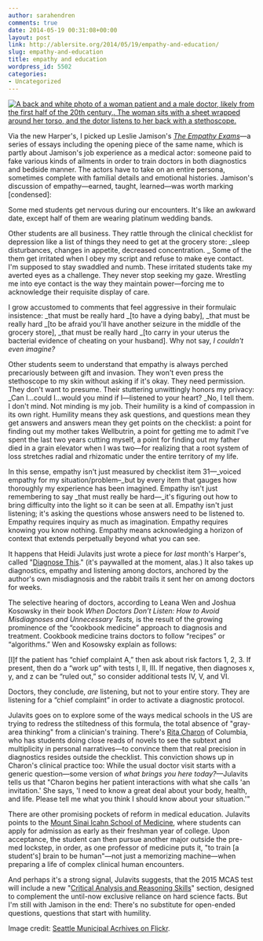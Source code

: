 ```yaml
---
author: sarahendren
comments: true
date: 2014-05-19 00:31:08+00:00
layout: post
link: http://ablersite.org/2014/05/19/empathy-and-education/
slug: empathy-and-education
title: empathy and education
wordpress_id: 5502
categories:
- Uncategorized
---
```


[![A back and white photo of a woman patient and a male doctor, likely from the first half of the 20th century,. The woman sits with a sheet wrapped around her torso, and the dotor listens to her back with a stethoscope.](http://ablersite.files.wordpress.com/2014/05/3786098177_8836fc1d53_b.jpg)](http://ablersite.files.wordpress.com/2014/05/3786098177_8836fc1d53_b.jpg)

Via the new Harper's, I picked up Leslie Jamison's [_The Empathy Exams_](http://www.amazon.com/The-Empathy-Exams-Leslie-Jamison/dp/1555976719)—a series of essays including the opening piece of the same name, which is partly about Jamison's job experience as a medical actor: someone paid to fake various kinds of ailments in order to train doctors in both diagnostics and bedside manner. The actors have to take on an entire persona, sometimes complete with familial details and emotional histories. Jamison's discussion of empathy—earned, taught, learned—was worth marking [condensed]:


Some med students get nervous during our encounters. It's like an awkward date, except half of them are wearing platinum wedding bands.




Other students are all business. They rattle through the clinical checklist for depression like a list of things they need to get at the grocery store: _sleep disturbances, changes in appetite, decreased concentration. _ Some of the them get irritated when I obey my script and refuse to make eye contact. I'm supposed to stay swaddled and numb. These irritated students take my averted eyes as a challenge. They never stop seeking my gaze. Wrestling me into eye contact is the way they maintain power—forcing me to acknowledge their requisite display of care.




I grow accustomed to comments that feel aggressive in their formulaic insistence: _that must be really hard _[to have a dying baby], _that must be really hard _[to be afraid you'll have another seizure in the middle of the grocery store], _that must be really hard _[to carry in your uterus the bacterial evidence of cheating on your husband]. Why not say, _I couldn't even imagine?_




Other students seem to understand that empathy is always perched precariously between gift and invasion. They won't even press the stethoscope to my skin without asking if it's okay. They need permission. They don't want to presume. Their stuttering unwittingly honors my privacy: _Can I...could I...would you mind if I—listened to your heart? _No, I tell them. I don't mind. Not minding is my job. Their humility is a kind of compassion in its own right. Humility means they ask questions, and questions mean they get answers and answers mean they get points on the checklist: a point for finding out my mother takes Wellbutrin, a point for getting me to admit I've spent the last two years cutting myself, a point for finding out my father died in a grain elevator when I was two—for realizing that a root system of loss stretches radial and rhizomatic under the entire territory of my life.




In this sense, empathy isn't just measured by checklist item 31—_voiced empathy for my situation/problem–_but by every item that gauges how thoroughly my experience has been imagined. Empathy isn't just remembering to say _that must really be hard—_it's figuring out how to bring difficulty into the light so it can be seen at all. Empathy isn't just listening; it's asking the questions whose answers need to be listened to. Empathy requires inquiry as much as imagination. Empathy requires knowing you know nothing. Empathy means acknowledging a horizon of context that extends perpetually beyond what you can see.


It happens that Heidi Julavits just wrote a piece for _last_ month's Harper's, called "[Diagnose This](http://harpers.org/archive/2014/04/diagnose-this/?single=1)." (it's paywalled at the moment, alas.) It also takes up diagnostics, empathy and listening among doctors, anchored by the author's own misdiagnosis and the rabbit trails it sent her on among doctors for weeks.


The selective hearing of doctors, according to Leana Wen and Joshua Kosowsky in their book _When Doctors Don’t Listen: How to Avoid Misdiagnoses and Unnecessary Tests,_ is the result of the growing prominence of the “cookbook medicine” approach to diagnosis and treatment. Cookbook medicine trains doctors to follow “recipes” or “algorithms.” Wen and Kosowsky explain as follows:




[I]f the patient has “chief complaint A,” then ask about risk factors 1, 2, 3. If present, then do a “work up” with tests I, II, III. If negative, then diagnoses x, y, and z can be “ruled out,” so consider additional tests IV, V, and VI.




Doctors, they conclude, _are_ listening, but not to your entire story. They are listening for a “chief complaint” in order to activate a diagnostic protocol.


Julavits goes on to explore some of the ways medical schools in the US are trying to redress the stiltedness of this formula, the total absence of "gray-area thinking" from a clinician's training. There's [Rita Charon](http://www.cumc.columbia.edu/dept/bec/staff/charon.html) of Columbia, who has students doing close reads of novels to see the subtext and multiplicity in personal narratives—to convince them that real precision in diagnostics resides outside the checklist. This conviction shows up in Charon's clinical practice too: While the usual doctor visit starts with a generic question—some version of _what brings you here today?_—Julavits tells us that "Charon begins her patient interactions with what she calls 'an invitation.' She says, 'I need to know a great deal about your body, health, and life. Please tell me what you think I should know about your situation.'"

There are other promising pockets of reform in medical education. Julavits points to the [Mount Sinai Icahn School of Medicine](http://icahn.mssm.edu/), where students can apply for admission as early as their freshman year of college. Upon acceptance, the student can then pursue another major outside the pre-med lockstep, in order, as one professor of medicine puts it, "to train [a student's] brain to be human"—not just a memorizing machine—when preparing a life of complex clinical human encounters.

And perhaps it's a strong signal, Julavits suggests, that the 2015 MCAS test will include a new "[Critical Analysis and Reasoning Skills](https://www.aamc.org/students/applying/mcat/mcat2015/testsections/)" section, designed to complement the until-now exclusive reliance on hard science facts. But I'm still with Jamison in the end: There's no substitute for open-ended questions, questions that start with humility.

Image credit: [Seattle Municipal Acrhives on Flickr](https://www.flickr.com/photos/seattlemunicipalarchives/3786098177/in/photolist-6LyK5M-7bEsuE-hjj2fD-6Pas3A-cc59Sw-6y5h3e-9zPHvt-9866ZQ-jBfEqZ-dx9hXw-7x6Sq6-cJxAEY-2KwNTS-8VENMy-7xaEZb-7x6SsM-cJorC1-8uKeGF-e2UGzB-pcuLz-cJorDA-79EgEe-79J7Eb-aioWPk-9tZy8P-e6ozvb-9biVkj-AKC4i-kpRPx1-8yfF54-6F44ap-5Efiwa-79EgBK-d2Tn1f-bVWKeZ-5JsL7R-85fndj-7RAoXW-8DVdmJ-d2TmHm-5YTYr-AZLt3-eH924F-giLQdY-baAnDK-7ZL5S5-e987Cm-5HM5eC-79J7Mj-mBvTwd/).








